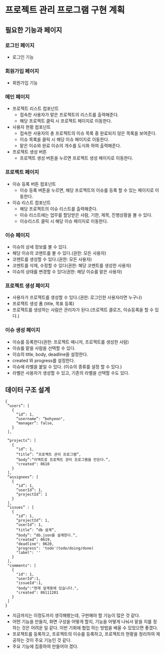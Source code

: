 # 프로젝트 관리 프로그램 구현 계획 

## 필요한 기능과 페이지 

### 로그인 페이지 
- 로그인 기능 
### 회원가입 페이지 
- 회원가입 기능 
### 메인 페이지 
- 프로젝트 리스트 컴포넌트 
  - 접속한 사용자가 맡은 프로젝트의 리스트를 출력해준다.
  - 해당 프로젝트 클릭 시 프로젝트 페이지로 이동한다.
- 사용자 현황 컴포넌트 
  - 접속한 사용자의 총 프로젝트의 이슈 목록 중 완료되지 않은 목록을 보여준다.
  - 이슈 목록을 클릭 시 해당 이슈 페이지로 이동한다. 
  - 맡은 이슈와 완료 이슈의 개수를 도식화 하여 출력해준다. 
- 프로젝트 생성 버튼
  - 프로젝트 생성 버튼을 누르면 프로젝트 생성 페이지로 이동한다. 

### 프로젝트 페이지 
- 이슈 등록 버튼 컴포넌트 
  - 이슈 등록 버튼을 누르면, 해당 프로젝트의 이슈를 등록 할 수 있는 페이지로 이동한다. 
- 이슈 리스트 컴포넌트 
  - 해당 프로젝트의 이슈 리스트를 출력해준다.
  - 이슈 리스트에는 업무를 할당받은 사람, 기한, 제목, 진행상황을 볼 수 있다. 
  - 이슈리스트 클릭 시 해당 이슈 페이지로 이동한다. 

### 이슈 페이지 
- 이슈의 상세 정보를 볼 수 있다. 
- 해당 이슈의 코멘트를 볼 수 있다.(권한: 모든 사용자)
- 코멘트를 생성할 수 있다.(권한: 모든 사용자)
- 코멘트를 삭제, 수정할 수 있다(권한: 해당 코멘트를 생성한 사용자)
- 이슈의 상태를 변경할 수 있다(권한: 해당 이슈를 맡은 사용자) 

### 프로젝트 생성 페이지
- 사용자가 프로젝트를 생성할 수 있다.(권한: 로그인한 사용자라면 누구나)
- 프로젝트 생성 폼 (title, 목표 등록)
- 프로젝트를 생성하는 사람은 관리자가 된다.(프로젝트 클로즈, 이슈등록을 할 수 있다.)

### 이슈 생성 페이지
- 이슈를 등록한다(권한: 프로젝트 매니저, 프로젝트를 생성한 사람)
- 이슈를 맡을 사람을 선택할 수 있다.
- 이슈의 title, body, deadline을 설정한다.
- created 와 progress를 설정한다.
- 이슈에 라벨을 붙일 수 있다. (이슈의 종류를 설정 할 수 있다.)
- 라벨은 사용자가 생성할 수 있고, 기존의 라벨을 선택할 수도 있다.


## 데이터 구조 설계 

```
{
 “users”: [
   {
     “id”: 1,
     “username”: “bohyeon",
     “manager”: false,
   }
 ],

 “projects”: [
   {
     “id”: 1,
     “title”: “프로젝트 관리 프로그램”,
     “body”:“리액트로 프로젝트 관리 프로그램을 만든다.”,
     "created": 0610
   }
 ],
 “assignees”: [
   {
     “id”: 1,
     “userId”: 1,
     “projectId”: 1
   }
 ],
 “issues” : [
   {
     “id”: 1,
     “projectId”: 1,
     “userId”: 1,
     “title”: “db 설계“,
     “body”: “db.json을 설계한다.“,
     “created”: 0619,
     "deadline": 0620,
     "progress": 'todo'(todo/doing/done)
     "label": '' 
   }
 ],
 "comments": [
   {
     "id": 1,
     "userId":1,
     "issueId":1,
     "body":"현재 설계중에 있습니다.",
     "created": 06111201
   }
 ]
}
```

- 지금까지는 이정도까지 생각해봤는데, 구현해야 할 기능이 많은 것 같다.
- 어떤 기능을 만들지, 화면 구성을 어떻게 할지, 기능을 어떻게 나눠서 맡을 지를 정하는 것은 어려운 일 같다. 이번 기회에 협업 하는 방법을 배울 수 있었으면 좋겠다.
- 프로젝트를 등록하고, 프로젝트의 이슈를 등록하고, 프로젝트의 현황을 정리하여 제공하는 것이 주요 기능인 것 같다.
- 주요 기능에 집중하여 만들어야 겠다. 



